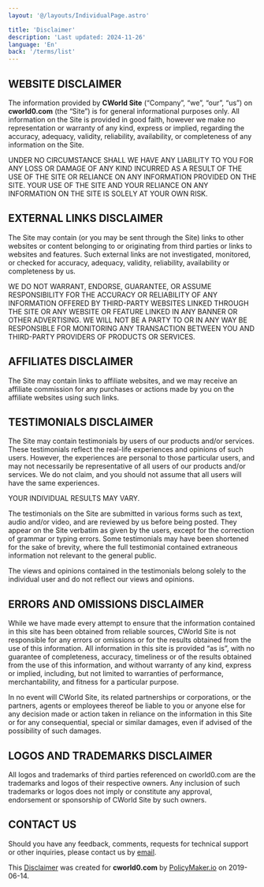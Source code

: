 ```yaml
---
layout: '@/layouts/IndividualPage.astro'

title: 'Disclaimer'
description: 'Last updated: 2024-11-26'
language: 'En'
back: '/terms/list'
---
```


## WEBSITE DISCLAIMER

The information provided by **CWorld Site** (“Company”, “we”, “our”, “us”) on **cworld0.com** (the “Site”) is for general informational purposes only. All information on the Site is provided in good faith, however we make no representation or warranty of any kind, express or implied, regarding the accuracy, adequacy, validity, reliability, availability, or completeness of any information on the Site.

UNDER NO CIRCUMSTANCE SHALL WE HAVE ANY LIABILITY TO YOU FOR ANY LOSS OR DAMAGE OF ANY KIND INCURRED AS A RESULT OF THE USE OF THE SITE OR RELIANCE ON ANY INFORMATION PROVIDED ON THE SITE. YOUR USE OF THE SITE AND YOUR RELIANCE ON ANY INFORMATION ON THE SITE IS SOLELY AT YOUR OWN RISK.

## EXTERNAL LINKS DISCLAIMER

The Site may contain (or you may be sent through the Site) links to other websites or content belonging to or originating from third parties or links to websites and features. Such external links are not investigated, monitored, or checked for accuracy, adequacy, validity, reliability, availability or completeness by us.

WE DO NOT WARRANT, ENDORSE, GUARANTEE, OR ASSUME RESPONSIBILITY FOR THE ACCURACY OR RELIABILITY OF ANY INFORMATION OFFERED BY THIRD-PARTY WEBSITES LINKED THROUGH THE SITE OR ANY WEBSITE OR FEATURE LINKED IN ANY BANNER OR OTHER ADVERTISING. WE WILL NOT BE A PARTY TO OR IN ANY WAY BE RESPONSIBLE FOR MONITORING ANY TRANSACTION BETWEEN YOU AND THIRD-PARTY PROVIDERS OF PRODUCTS OR SERVICES.

## AFFILIATES DISCLAIMER

The Site may contain links to affiliate websites, and we may receive an affiliate commission for any purchases or actions made by you on the affiliate websites using such links.

## TESTIMONIALS DISCLAIMER

The Site may contain testimonials by users of our products and/or services. These testimonials reflect the real-life experiences and opinions of such users. However, the experiences are personal to those particular users, and may not necessarily be representative of all users of our products and/or services. We do not claim, and you should not assume that all users will have the same experiences.

YOUR INDIVIDUAL RESULTS MAY VARY.

The testimonials on the Site are submitted in various forms such as text, audio and/or video, and are reviewed by us before being posted. They appear on the Site verbatim as given by the users, except for the correction of grammar or typing errors. Some testimonials may have been shortened for the sake of brevity, where the full testimonial contained extraneous information not relevant to the general public.

The views and opinions contained in the testimonials belong solely to the individual user and do not reflect our views and opinions.

## ERRORS AND OMISSIONS DISCLAIMER

While we have made every attempt to ensure that the information contained in this site has been obtained from reliable sources, CWorld Site is not responsible for any errors or omissions or for the results obtained from the use of this information. All information in this site is provided “as is”, with no guarantee of completeness, accuracy, timeliness or of the results obtained from the use of this information, and without warranty of any kind, express or implied, including, but not limited to warranties of performance, merchantability, and fitness for a particular purpose.

In no event will CWorld Site, its related partnerships or corporations, or the partners, agents or employees thereof be liable to you or anyone else for any decision made or action taken in reliance on the information in this Site or for any consequential, special or similar damages, even if advised of the possibility of such damages.

## LOGOS AND TRADEMARKS DISCLAIMER

All logos and trademarks of third parties referenced on cworld0.com are the trademarks and logos of their respective owners. Any inclusion of such trademarks or logos does not imply or constitute any approval, endorsement or sponsorship of CWorld Site by such owners.

## CONTACT US

Should you have any feedback, comments, requests for technical support or other inquiries, please contact us by [email](/terms/list).

This [Disclaimer](https://policymaker.io/disclaimer/) was created for **cworld0.com** by [PolicyMaker.io](https://policymaker.io) on 2019-06-14.
